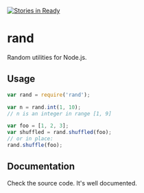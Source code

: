 [![Stories in Ready](https://badge.waffle.io/kaleb/js-rand.png?label=ready)](http://waffle.io/kaleb/js-rand)



# rand

Random utilities for Node.js.

## Usage

```js
var rand = require('rand');

var n = rand.int(1, 10);
// n is an integer in range [1, 9]

var foo = [1, 2, 3];
var shuffled = rand.shuffled(foo);
// or in place:
rand.shuffle(foo);
```

## Documentation

Check the source code. It's well documented.
